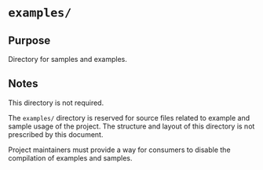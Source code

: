 # `examples/`

## Purpose

Directory for samples and examples.

## Notes

This directory is not required.

The `examples/` directory is reserved for source files related to example and sample usage of the project. The structure and layout of this directory is not prescribed by this document.

Project maintainers must provide a way for consumers to disable the compilation of examples and samples.
